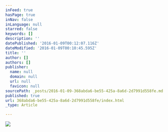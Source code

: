 ```yaml
---
inFeed: true
hasPage: true
inNav: false
inLanguage: null
starred: false
keywords: []
description: ''
datePublished: '2016-01-09T00:12:07.116Z'
dateModified: '2016-01-09T00:10:45.595Z'
title: ''
author: []
authors: []
publisher:
  name: null
  domain: null
  url: null
  favicon: null
sourcePath: _posts/2016-01-09-368abda6-be55-425a-8a6d-2d7991d558fe.md
published: true
url: 368abda6-be55-425a-8a6d-2d7991d558fe/index.html
_type: Article

---
```

![](https://the-grid-user-content.s3-us-west-2.amazonaws.com/1cf0f407-37ef-44ae-93eb-bc8f611e747f.jpg)